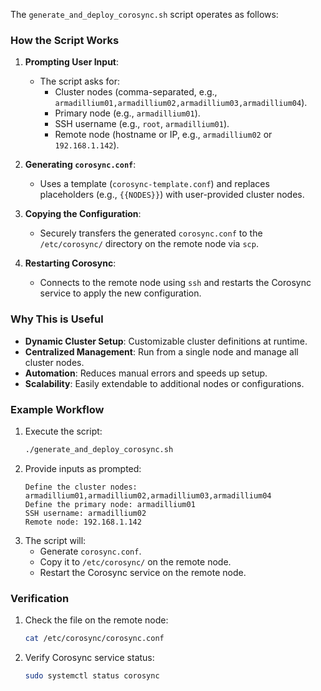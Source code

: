 The `generate_and_deploy_corosync.sh` script operates as follows:

### How the Script Works
1. **Prompting User Input**:
   - The script asks for:
     - Cluster nodes (comma-separated, e.g., `armadillium01,armadillium02,armadillium03,armadillium04`).
     - Primary node (e.g., `armadillium01`).
     - SSH username (e.g., `root`, `armadillium01`).
     - Remote node (hostname or IP, e.g., `armadillium02` or `192.168.1.142`).

2. **Generating `corosync.conf`**:
   - Uses a template (`corosync-template.conf`) and replaces placeholders (e.g., `{{NODES}}`) with user-provided cluster nodes.

3. **Copying the Configuration**:
   - Securely transfers the generated `corosync.conf` to the `/etc/corosync/` directory on the remote node via `scp`.

4. **Restarting Corosync**:
   - Connects to the remote node using `ssh` and restarts the Corosync service to apply the new configuration.

### Why This is Useful
- **Dynamic Cluster Setup**: Customizable cluster definitions at runtime.
- **Centralized Management**: Run from a single node and manage all cluster nodes.
- **Automation**: Reduces manual errors and speeds up setup.
- **Scalability**: Easily extendable to additional nodes or configurations.

### Example Workflow
1. Execute the script:
   ```bash
   ./generate_and_deploy_corosync.sh
   ```
2. Provide inputs as prompted:
   ```
   Define the cluster nodes: armadillium01,armadillium02,armadillium03,armadillium04
   Define the primary node: armadillium01
   SSH username: armadillium02
   Remote node: 192.168.1.142
   ```
3. The script will:
   - Generate `corosync.conf`.
   - Copy it to `/etc/corosync/` on the remote node.
   - Restart the Corosync service on the remote node.

### Verification
1. Check the file on the remote node:
   ```bash
   cat /etc/corosync/corosync.conf
   ```
2. Verify Corosync service status:
   ```bash
   sudo systemctl status corosync
   ```
